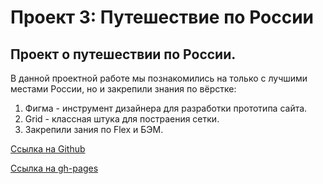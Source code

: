 # Проект 3: Путешествие по России

## Проект о путешествии по России.
В данной проектной работе мы познакомились на только с лучшими местами России, но и закрепили знания по вёрстке:
1. Фигма - инструмент дизайнера для разработки прототипа сайта.
2. Grid - классная штука для постраения сетки.
3. Закрепили зания по Flex и БЭМ.

[Ссылка на Github](https://github.com/fedoretseg/russian-travel.git)

[Ссылка на gh-pages](https://fedoretseg.github.io/russian-travel/)
